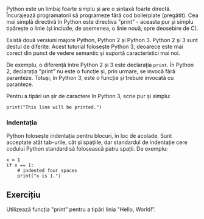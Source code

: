 Python este un limbaj foarte simplu și are o sintaxă foarte directă. Încurajează programatorii să programeze fără cod boilerplate (pregătit). Cea mai simplă directivă în Python este directiva "print" - aceasta pur și simplu tipărește o linie (și include, de asemenea, o linie nouă, spre deosebire de C).

Există două versiuni majore Python, Python 2 și Python 3. Python 2 și 3 sunt destul de diferite. Acest tutorial folosește Python 3, deoarece este mai corect din punct de vedere semantic și suportă caracteristici mai noi.

De exemplu, o diferență între Python 2 și 3 este declarația `print`. În Python 2, declarația "print" nu este o funcție și, prin urmare, se invocă fără paranteze. Totuși, în Python 3, este o funcție și trebuie invocată cu paranteze.

Pentru a tipări un șir de caractere în Python 3, scrie pur și simplu:

    print("This line will be printed.")

### Indentația

Python folosește indentația pentru blocuri, în loc de acolade. Sunt acceptate atât tab-urile, cât și spațiile, dar standardul de indentație cere codului Python standard să folosească patru spații. De exemplu:

    x = 1
    if x == 1:
        # indented four spaces
        print("x is 1.")

Exercițiu
--------

Utilizează funcția "print" pentru a tipări linia "Hello, World!".